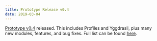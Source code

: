 ```yaml
---
title: Prototype Release v0.4
date: 2019-03-04
---
```

[Prototype v0.4](https://github.com/tomeshnet/prototype-cjdns-pi/releases/tag/v0.4) released. This includes Profiles and Yggdrasil, plus many new modules, features, and bug fixes. Full list can be found [here](https://github.com/tomeshnet/prototype-cjdns-pi/releases/tag/v0.4). 
